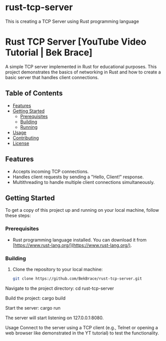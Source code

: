 # rust-tcp-server
This is creating a TCP Server using Rust  programming language 
# Rust TCP Server [YouTube Video Tutorial | Bek Brace]

A simple TCP server implemented in Rust for educational purposes. This project demonstrates the basics of networking in Rust and how to create a basic server that handles client connections.

## Table of Contents

- [Features](#features)
- [Getting Started](#getting-started)
  - [Prerequisites](#prerequisites)
  - [Building](#building)
  - [Running](#running)
- [Usage](#usage)
- [Contributing](#contributing)
- [License](#license)

## Features

- Accepts incoming TCP connections.
- Handles client requests by sending a "Hello, Client!" response.
- Multithreading to handle multiple client connections simultaneously.

## Getting Started

To get a copy of this project up and running on your local machine, follow these steps:

### Prerequisites

- Rust programming language installed. You can download it from [https://www.rust-lang.org/](https://www.rust-lang.org/).

### Building

1. Clone the repository to your local machine:

   ```bash
   git clone https://github.com/BekBrace/rust-tcp-server.git

Navigate to the project directory:
cd rust-tcp-server

Build the project:
cargo build

Start the server:
cargo run

The server will start listening on 127.0.0.1:8080.

Usage
Connect to the server using a TCP client (e.g., Telnet or opening a web browser like demonstrated in the YT tutorial) to test the functionality.


